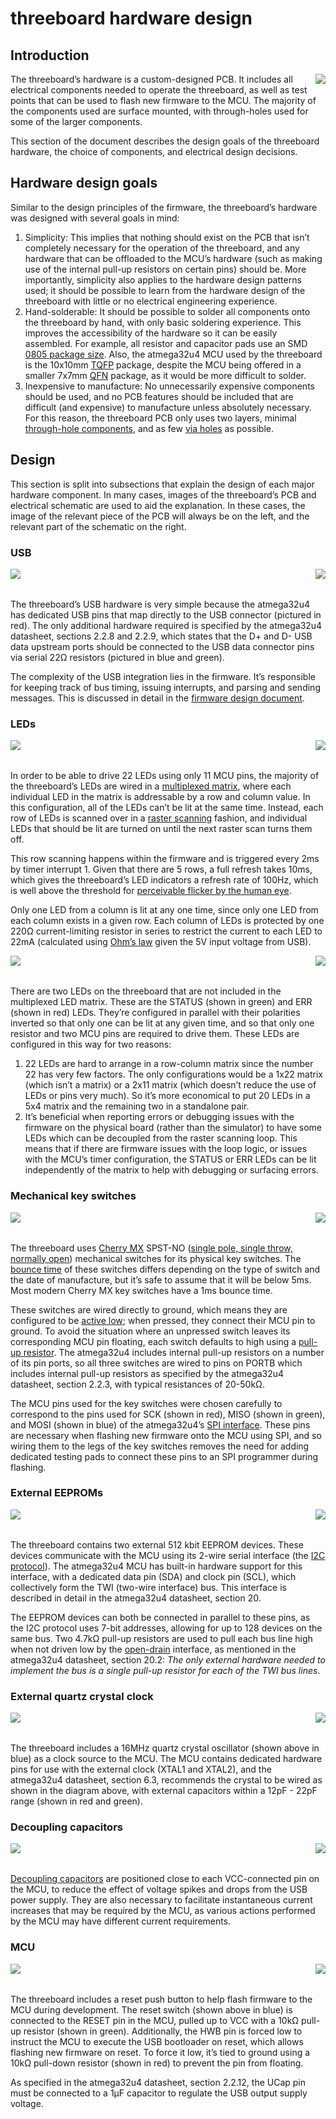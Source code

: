 # threeboard hardware design
## Introduction
<img src="../images/bottom.png" align="right" />

The threeboard’s hardware is a custom-designed PCB. It includes all electrical components needed to operate the threeboard, as well as test points that can be used to flash new firmware to the MCU. The majority of the components used are surface mounted, with through-holes used for some of the larger components.

This section of the document describes the design goals of the threeboard hardware, the choice of components, and electrical design decisions.

## Hardware design goals
Similar to the design principles of the firmware, the threeboard’s hardware was designed with several goals in mind:

1. Simplicity: This implies that nothing should exist on the PCB that isn’t completely necessary for the operation of the threeboard, and any hardware that can be offloaded to the MCU’s hardware (such as making use of the internal pull-up resistors on certain pins) should be. More importantly, simplicity also applies to the hardware design patterns used; it should be possible to learn from the hardware design of the threeboard with little or no electrical engineering experience.
2. Hand-solderable: It should be possible to solder all components onto the threeboard by hand, with only basic soldering experience. This improves the accessibility of the hardware so it can be easily assembled. For example, all resistor and capacitor pads use an SMD [0805 package size](https://eepower.com/resistor-guide/resistor-standards-and-codes/resistor-sizes-and-packages). Also, the atmega32u4 MCU used by the threeboard is the 10x10mm [TQFP](https://en.wikipedia.org/wiki/Quad_flat_package) package, despite the MCU being offered in a smaller 7x7mm [QFN](https://en.wikipedia.org/wiki/Flat_no-leads_package) package, as it would be more difficult to solder.
3. Inexpensive to manufacture: No unnecessarily expensive components should be used, and no PCB features should be included that are difficult (and expensive) to manufacture unless absolutely necessary. For this reason, the threeboard PCB only uses two layers, minimal [through-hole components](https://en.wikipedia.org/wiki/Through-hole_technology), and as few [via holes](https://en.wikipedia.org/wiki/Via_(electronics)) as possible.

## Design
This section is split into subsections that explain the design of each major hardware component. In many cases, images of the threeboard’s PCB and electrical schematic are used to aid the explanation. In these cases, the image of the relevant piece of the PCB will always be on the left, and the relevant part of the schematic on the right.

### USB
<img src="../images/hardware/usb/bottom.png" align="left"/>
<img src="../images/hardware/usb/sch.png" align="right" />
<br clear="right"/>
<br clear="left"/>

The threeboard’s USB hardware is very simple because the atmega32u4 has dedicated USB pins that map directly to the USB connector (pictured in red). The only additional hardware required is specified by the atmega32u4 datasheet, sections 2.2.8 and 2.2.9, which states that the D+ and D- USB data upstream ports should be connected to the USB data connector pins via serial 22Ω resistors (pictured in blue and green).

The complexity of the USB integration lies in the firmware. It’s responsible for keeping track of bus timing, issuing interrupts, and parsing and sending messages. This is discussed in detail in the [firmware design document](firmware_design.md).

### LEDs
<img src="../images/hardware/led/bottom1.png" align="left" />
<img src="../images/hardware/led/sch1.png" align="right" />
<br clear="right"/>
<br clear="left"/>

In order to be able to drive 22 LEDs using only 11 MCU pins, the majority of the threeboard’s LEDs are wired in a [multiplexed matrix](https://en.wikipedia.org/wiki/Multiplexed_display), where each individual LED in the matrix is addressable by a row and column value. In this configuration, all of the LEDs can’t be lit at the same time. Instead, each row of LEDs is scanned over in a [raster scanning](https://en.wikipedia.org/wiki/Raster_scan) fashion, and individual LEDs that should be lit are turned on until the next raster scan turns them off.

This row scanning happens within the firmware and is triggered every 2ms by timer interrupt 1. Given that there are 5 rows, a full refresh takes 10ms, which gives the threeboard’s LED indicators a refresh rate of 100Hz, which is well above the threshold for [perceivable flicker by the human eye](https://en.wikipedia.org/wiki/Flicker_fusion_threshold).

Only one LED from a column is lit at any one time, since only one LED from each column exists in a given row. Each column of LEDs is protected by one 220Ω current-limiting resistor in series to restrict the current to each LED to 22mA (calculated using [Ohm’s law](https://en.wikipedia.org/wiki/Ohm%27s_law) given the 5V input voltage from USB).

<img src="../images/hardware/led/bottom2.png" align="left" />
<img src="../images/hardware/led/sch2.png" align="right" />
<br clear="right"/>
<br clear="left"/>

There are two LEDs on the threeboard that are not included in the multiplexed LED matrix. These are the STATUS (shown in green) and ERR (shown in red) LEDs. They’re configured in parallel with their polarities inverted so that only one can be lit at any given time, and so that only one resistor and two MCU pins are required to drive them. These LEDs are configured in this way for two reasons:

1. 22 LEDs are hard to arrange in a row-column matrix since the number 22 has very few factors. The only configurations would be a 1x22 matrix (which isn’t a matrix) or a 2x11 matrix (which doesn’t reduce the use of LEDs or pins very much). So it’s more economical to put 20 LEDs in a 5x4 matrix and the remaining two in a standalone pair.
2. It’s beneficial when reporting errors or debugging issues with the firmware on the physical board (rather than the simulator) to have some LEDs which can be decoupled from the raster scanning loop. This means that if there are firmware issues with the loop logic, or issues with the MCU’s timer configuration, the STATUS or ERR LEDs can be lit independently of the matrix to help with debugging or surfacing errors.

### Mechanical key switches
<img src="../images/hardware/keyswitch/bottom.png" align="left" />
<img src="../images/hardware/keyswitch/sch.png" align="right" />
<br clear="right"/>
<br clear="left"/>

The threeboard uses [Cherry MX](https://deskthority.net/wiki/Cherry_MX) SPST-NO ([single pole, single throw, normally open](https://en.wikipedia.org/wiki/Switch#Contact_terminology)) mechanical switches for its physical key switches. The [bounce time](https://en.wikipedia.org/wiki/Switch#Contact_bounce) of these switches differs depending on the type of switch and the date of manufacture, but it’s safe to assume that it will be below 5ms. Most modern Cherry MX key switches have a 1ms bounce time.

These switches are wired directly to ground, which means they are configured to be [active low](https://en.wikipedia.org/wiki/Logic_level#Active_state); when pressed, they connect their MCU pin to ground. To avoid the situation where an unpressed switch leaves its corresponding MCU pin floating, each switch defaults to high using a [pull-up resistor](https://en.wikipedia.org/wiki/Pull-up_resistor). The atmega32u4 includes internal pull-up resistors on a number of its pin ports, so all three switches are wired to pins on PORTB which includes internal pull-up resistors as specified by the atmega32u4 datasheet, section 2.2.3, with typical resistances of 20-50kΩ.

The MCU pins used for the key switches were chosen carefully to correspond to the pins used for SCK (shown in red), MISO (shown in green), and MOSI (shown in blue) of the atmega32u4’s [SPI interface](https://en.wikipedia.org/wiki/Serial_Peripheral_Interface). These pins are necessary when flashing new firmware onto the MCU using SPI, and so wiring them to the legs of the key switches removes the need for adding dedicated testing pads to connect these pins to an SPI programmer during flashing.

### External EEPROMs
<img src="../images/hardware/eeprom/bottom.png" align="left" />
<img src="../images/hardware/eeprom/sch.png" align="right" />
<br clear="right"/>
<br clear="left"/>

The threeboard contains two external 512 kbit EEPROM devices. These devices communicate with the MCU using its 2-wire serial interface (the [I2C protocol](https://en.wikipedia.org/wiki/I%C2%B2C)). The atmega32u4 MCU has built-in hardware support for this interface, with a dedicated data pin (SDA) and clock pin (SCL), which collectively form the TWI (two-wire interface) bus. This interface is described in detail in the atmega32u4 datasheet, section 20.

The EEPROM devices can both be connected in parallel to these pins, as the I2C protocol uses 7-bit addresses, allowing for up to 128 devices on the same bus. Two 4.7kΩ pull-up resistors are used to pull each bus line high when not driven low by the [open-drain](https://en.wikipedia.org/wiki/Open_collector) interface, as mentioned in the atmega32u4 datasheet, section 20.2: _The only external hardware needed to implement the bus is a single pull-up resistor for each of the TWI bus lines_.

### External quartz crystal clock
<img src="../images/hardware/xtal/bottom.png" align="left" />
<img src="../images/hardware/xtal/sch.png" align="right" />
<br clear="right"/>
<br clear="left"/>

The threeboard includes a 16MHz quartz crystal oscillator (shown above in blue) as a clock source to the MCU. The MCU contains dedicated hardware pins for use with the external clock (XTAL1 and XTAL2), and the atmega32u4 datasheet, section 6.3, recommends the crystal to be wired as shown in the diagram above, with external capacitors within a 12pF - 22pF range (shown in red and green).

### Decoupling capacitors
<img src="../images/hardware/caps/bottom.png" align="left" />
<img src="../images/hardware/caps/sch.png" align="right" />
<br clear="right"/>
<br clear="left"/>

[Decoupling capacitors](https://en.wikipedia.org/wiki/Decoupling_capacitor) are positioned close to each VCC-connected pin on the MCU, to reduce the effect of voltage spikes and drops from the USB power supply. They are also necessary to facilitate instantaneous current increases that may be required by the MCU, as various actions performed by the MCU may have different current requirements.

### MCU
<img src="../images/hardware/mcu/bottom.png" align="left" />
<img src="../images/hardware/mcu/sch.png" align="right" />
<br clear="right"/>
<br clear="left"/>

The threeboard includes a reset push button to help flash firmware to the MCU during development. The reset switch (shown above in blue) is connected to the RESET pin in the MCU, pulled up to VCC with a 10kΩ pull-up resistor (shown in green). Additionally, the HWB pin is forced low to instruct the MCU to execute the USB bootloader on reset, which allows flashing new firmware on reset. To force it low, it’s tied to ground using a 10kΩ pull-down resistor (shown in red) to prevent the pin from floating.

As specified in the atmega32u4 datasheet, section 2.2.12, the UCap pin must be connected to a 1μF capacitor to regulate the USB output supply voltage.